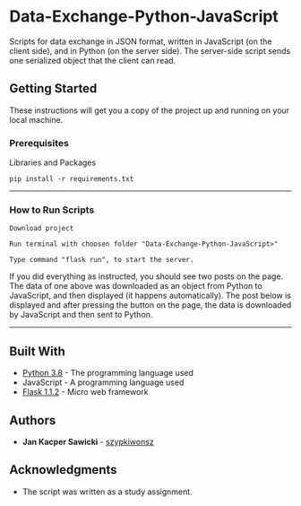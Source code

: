 # Data-Exchange-Python-JavaScript

Scripts for data exchange in JSON format, written in JavaScript (on the client side), and in Python (on the server side). The server-side script sends one serialized object that the client can read.

## Getting Started

These instructions will get you a copy of the project up and running on your local machine.

### Prerequisites

Libraries and Packages

```
pip install -r requirements.txt
```
---
### How to Run Scripts

```
Download project
```
```
Run terminal with choosen folder "Data-Exchange-Python-JavaScript>"
```
```
Type command "flask run", to start the server.
```

If you did everything as instructed, you should see two posts on the page. The data of one above was downloaded as an object from Python to JavaScript, and then displayed (it happens automatically). The post below is displayed and after pressing the button on the page, the data is downloaded by JavaScript and then sent to Python.

---

## Built With

* [Python 3.8](https://www.python.org/) - The programming language used
* JavaScript - A programming language used
* [Flask 1.1.2](https://flask.palletsprojects.com/) -  Micro web framework

## Authors

* **Jan Kacper Sawicki** - [szypkiwonsz](https://github.com/szypkiwonsz)

## Acknowledgments

* The script was written as a study assignment.